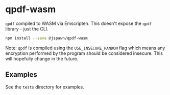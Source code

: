 # qpdf-wasm

`qpdf` compiled to WASM via Emscripten. This doesn't expose the `qpdf` library - just the CLI.

```sh
npm install --save @jspawn/qpdf-wasm
```

Note: `qpdf` is compiled using the `USE_INSECURE_RANDOM` flag which means any encryption performed by the program should be considered insecure. This will hopefully change in the future.

## Examples

See the `tests` directory for examples.
